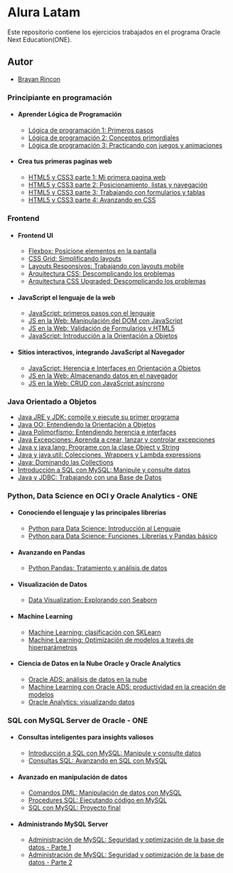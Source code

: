 # Alura Latam

Este repositorio contiene los ejercicios trabajados en el programa Oracle Next Education(ONE).

## Autor

- [Brayan Rincon](https://github.com/brayanrbx)

### Principiante en programación

- #### Aprender Lógica de Programación

  - [Lógica de programación 1: Primeros pasos](https://github.com/brayanrbx/one/tree/main/principiante-programacion/logica-programacion/logica-programacion-p1)
  - [Lógica de programación 2: Conceptos primordiales](https://github.com/brayanrbx/one/tree/main/principiante-programacion/logica-programacion/logica-programacion-p2)
  - [Lógica de programación 3: Practicando con juegos y animaciones](https://github.com/brayanrbx/one/tree/main/principiante-programacion/logica-programacion/logica-programacion-p3)

- #### Crea tus primeras paginas web

  - [HTML5 y CSS3 parte 1: Mi primera pagina web](https://github.com/brayanrbx/one/tree/main/principiante-programacion/paginas-web/pagina-web)
  - [HTML5 y CSS3 parte 2: Posicionamiento, listas y navegación](https://github.com/brayanrbx/one/tree/main/principiante-programacion/paginas-web/pagina-web)
  - [HTML5 y CSS3 parte 3: Trabajando con formularios y tablas](https://github.com/brayanrbx/one/tree/main/principiante-programacion/paginas-web/pagina-web)
  - [HTML5 y CSS3 parte 4: Avanzando en CSS](https://github.com/brayanrbx/one/tree/main/principiante-programacion/paginas-web/pagina-web)

### Frontend

- #### Frontend UI

  - [Flexbox: Posicione elementos en la pantalla](https://github.com/brayanrbx/one/tree/main/frontend/frontend-ui/flexbox)
  - [CSS Grid: Simplificando layouts](https://github.com/brayanrbx/one/tree/main/frontend/frontend-ui/css-grid)
  - [Layouts Responsivos: Trabajando con layouts mobile](https://github.com/brayanrbx/one/tree/main/frontend/frontend-ui/layouts-responsivos)
  - [Arquitectura CSS: Descomplicando los problemas](https://github.com/brayanrbx/one/tree/main/frontend/frontend-ui/arquitectura-css)
  - [Arquitectura CSS Upgraded: Descomplicando los problemas](https://github.com/brayanrbx/one/tree/main/frontend/frontend-ui/arquitectura-css-upgraded)

- #### JavaScript el lenguaje de la web

  - [JavaScript: primeros pasos con el lenguaje](https://github.com/brayanrbx/one/tree/main/frontend/javascript-lenguaje-web/javascript)
  - [JS en la Web: Manipulación del DOM con JavaScript](https://github.com/brayanrbx/one/tree/main/frontend/javascript-lenguaje-web/js-en-la-web)
  - [JS en la Web: Validación de Formularios y HTML5](https://github.com/brayanrbx/one/tree/main/frontend/javascript-lenguaje-web/js-web)
  - [JavaScript: Introducción a la Orientación a Objetos](https://github.com/brayanrbx/one/tree/main/frontend/javascript-lenguaje-web/js)

- #### Sitios interactivos, integrando JavaScript al Navegador

  - [JavaScript: Herencia e Interfaces en Orientación a Objetos](https://github.com/brayanrbx/one/tree/main/frontend/sitios-interactivos-integrando-javascript-al-navegador/herencia)
  - [JS en la Web: Almacenando datos en el navegador](https://github.com/brayanrbx/one/tree/main/frontend/sitios-interactivos-integrando-javascript-al-navegador/almacenando-datos)
  - [JS en la Web: CRUD con JavaScript asíncrono](https://github.com/brayanrbx/one/tree/main/frontend/sitios-interactivos-integrando-javascript-al-navegador/crud)

### Java Orientado a Objetos

  - [Java JRE y JDK: compile y ejecute su primer programa](https://github.com/brayanrbx/one/tree/main/java-orientado-a-objetos/java-jre)
  - [Java OO: Entendiendo la Orientación a Objetos](https://github.com/brayanrbx/one/tree/main/java-orientado-a-objetos/java-oo)
  - [Java Polimorfismo: Entendiendo herencia e interfaces](https://github.com/brayanrbx/one/tree/main/java-orientado-a-objetos/java-polimorfismo)
  - [Java Excepciones: Aprenda a crear, lanzar y controlar excepciones](https://github.com/brayanrbx/one/tree/main/java-orientado-a-objetos/java-excepciones)
  - [Java y java.lang: Programe con la clase Object y String](https://github.com/brayanrbx/one/tree/main/java-orientado-a-objetos/java-java-lang)
  - [Java y java.util: Colecciones, Wrappers y Lambda expressions](https://github.com/brayanrbx/one/tree/main/java-orientado-a-objetos/java-java-util)
  - [Java: Dominando las Collections](https://github.com/brayanrbx/one/tree/main/java-orientado-a-objetos/java-collections)
  - [Introducción a SQL con MySQL: Manipule y consulte datos](https://github.com/brayanrbx/one/tree/main/java-orientado-a-objetos/introduccion-sql)
  - [Java y JDBC: Trabajando con una Base de Datos](https://github.com/brayanrbx/one/tree/main/java-orientado-a-objetos/java-jdbc)

### Python, Data Science en OCI y Oracle Analytics - ONE

- #### Conociendo el lenguaje y las principales librerías

  - [Python para Data Science: Introducción al Lenguaje](https://github.com/brayanrbx/one/tree/main/python-para-data-science/python-para-data-science-introduccion)
  - [Python para Data Science: Funciones, Librerías y Pandas básico](https://github.com/brayanrbx/one/tree/main/python-para-data-science/python-pandas)

- #### Avanzando en Pandas

  - [Python Pandas: Tratamiento y análisis de datos](https://github.com/brayanrbx/one/tree/main/python-para-data-science/pandas)

- #### Visualización de Datos

  - [Data Visualization: Explorando con Seaborn](https://github.com/brayanrbx/one/tree/main/python-para-data-science/data-visualization)

- #### Machine Learning

  - [Machine Learning: clasificación con SKLearn](https://github.com/brayanrbx/one/tree/main/python-para-data-science/machine-learning)
  - [Machine Learning: Optimización de modelos a través de hiperparámetros](https://github.com/brayanrbx/one/tree/main/python-para-data-science/machine-learningII)

- #### Ciencia de Datos en la Nube Oracle y Oracle Analytics

  - [Oracle ADS: análisis de datos en la nube](https://github.com/brayanrbx/one/tree/main/python-para-data-science/oracle-ads)
  - [Machine Learning con Oracle ADS: productividad en la creación de modelos](https://github.com/brayanrbx/one/tree/main/python-para-data-science/machine-learning-oracle-ads)
  - [Oracle Analytics: visualizando datos](https://github.com/brayanrbx/one/tree/main/python-para-data-science/oracle-analytics)

### SQL con MySQL Server de Oracle - ONE

- #### Consultas inteligentes para insights valiosos

  - [Introducción a SQL con MySQL: Manipule y consulte datos](https://github.com/brayanrbx/one/tree/main/sql/introduccion-sql)
  - [Consultas SQL: Avanzando en SQL con MySQL](https://github.com/brayanrbx/one/tree/main/sql/consultas-sql)

- #### Avanzado en manipulación de datos

  - [Comandos DML: Manipulación de datos con MySQL](https://github.com/brayanrbx/one/tree/main/sql/comandos-dml)
  - [Procedures SQL: Ejecutando código en MySQL](https://github.com/brayanrbx/one/tree/main/sql/procedures-sql)
  - [SQL con MySQL: Proyecto final](https://github.com/brayanrbx/one/tree/main/sql/sql-mysql)

- #### Administrando MySQL Server

  - [Administración de MySQL: Seguridad y optimización de la base de datos - Parte 1](https://github.com/brayanrbx/one/tree/main/sql/administracion-mysql)
  - [Administración de MySQL: Seguridad y optimización de la base de datos - Parte 2](https://github.com/brayanrbx/one/tree/main/sql/administracion-mysqlI)